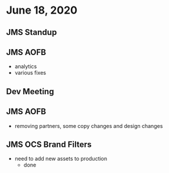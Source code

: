 # June 18, 2020

## JMS Standup

## JMS AOFB
- analytics
- various fixes

## Dev Meeting

## JMS AOFB
- removing partners, some copy changes and design changes

## JMS OCS Brand Filters
- need to add new assets to production
  - done

